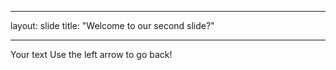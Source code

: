 ___
layout: slide
title: "Welcome to our second slide?"
___
Your text
Use the left arrow to go back!
